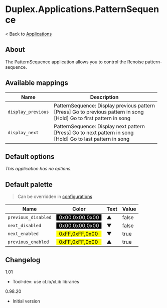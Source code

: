 # Duplex.Applications.PatternSequence

< Back to [Applications](../Applications.md)

## About

The PatternSequence application allows you to control the Renoise pattern-sequence.

## Available mappings

| Name       | Description   |
| -----------|---------------|  
|`display_previous`|PatternSequence: Display previous pattern<br>[Press] Go to previous pattern in song<br>[Hold] Go to first pattern in song|  
|`display_next`|PatternSequence: Display next pattern<br>[Press] Go to next pattern in song<br>[Hold] Go to last pattern in song|  

## Default options 
  
*This application has no options.*  

## Default palette 
  
> Can be overridden in [configurations](../Configurations.md)

| Name          | Color|Text|Value|
| ------------- |------|----|-----|  
|`previous_disabled`|<div style="padding-left:0.5em;padding-right:0.5em; background-color:#000000; color: white">0x00,0x00,0x00</div>|▲|false|  
|`next_disabled`|<div style="padding-left:0.5em;padding-right:0.5em; background-color:#000000; color: white">0x00,0x00,0x00</div>|▼|false|  
|`next_enabled`|<div style="padding-left:0.5em;padding-right:0.5em; background-color:#FFFF00; color: black">0xFF,0xFF,0x00</div>|▼|true|  
|`previous_enabled`|<div style="padding-left:0.5em;padding-right:0.5em; background-color:#FFFF00; color: black">0xFF,0xFF,0x00</div>|▲|true|  

## Changelog

1.01
- Tool-dev: use cLib/xLib libraries

0.98.20 
- Initial version
